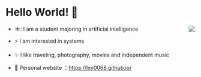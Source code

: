 # Hello World!  🌅
- ☀️: I am a student majoring in artificial intelligence
  <img align="right" src="https://github-readme-stats.vercel.app/api?username=lxy0068&show_icons=true&icon_color=CE1D2D&text_color=718096&bg_color=ffffff&hide_title=true" />
  
- ⚡ I am interested in systems

- ✨ I like traveling, photography, movies and independent music

- :hammer:  Personal website ：https://lxy0068.github.io/



<!--
**lxy0068/lxy0068** is a ✨ _special_ ✨ repository because its `README.md` (this file) appears on your GitHub profile.

Here are some ideas to get you started:

- 🔭 I’m currently working on ...
- 🌱 I’m currently learning ...
- 👯 I’m looking to collaborate on ...
- 🤔 I’m looking for help with ...
- 💬 Ask me about ...
- 📫 How to reach me: ...
- 😄 Pronouns: ...
- ⚡ Fun fact: ...
-->
